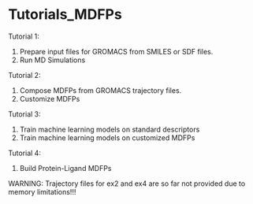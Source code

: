 # Tutorials_MDFPs
Tutorial 1: 
1. Prepare input files for GROMACS from SMILES or SDF files.
2. Run MD Simulations

Tutorial 2:
1. Compose MDFPs from GROMACS trajectory files.
2. Customize MDFPs

Tutorial 3:
1. Train machine learning models on standard descriptors
2. Train machine learning models on customized MDFPs

Tutorial 4:
1. Build Protein-Ligand MDFPs

WARNING: Trajectory files for ex2 and ex4 are so far not provided due to memory limitations!!!
